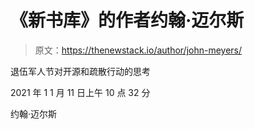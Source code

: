 # 《新书库》的作者约翰·迈尔斯

> 原文：<https://thenewstack.io/author/john-meyers/>

退伍军人节对开源和疏散行动的思考

2021 年 1 1 月 11 日上午 10 点 32 分

约翰·迈尔斯